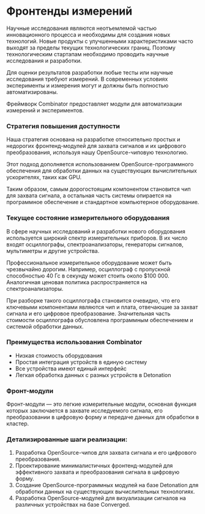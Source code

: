 # Фронтенды измерений

Научные исследования являются неотъемлемой частью инновационного процесса и необходимы для создания новых технологий. Новые продукты с улучшенными характеристиками часто выходят за пределы текущих технологических границ. Поэтому технологическим стартапам необходимо проводить научные исследования и разработки.

Для оценки результатов разработки любые тесты или научные исследования требуют измерений. В современных условиях эксперименты и измерения могут и должны быть полностью автоматизированы.

Фреймворк Combinator предоставляет модули для автоматизации измерений и экспериментов.

### Стратегия повышения доступности

Наша стратегия основана на разработке относительно простых и недорогих фронтенд-модулей для захвата сигналов и их цифрового преобразования, используя нашу OpenSource-чиповую технологию.

Этот подход дополняется использованием OpenSource-программного обеспечения для обработки данных на существующих вычислительных ускорителях, таких как GPU.

Таким образом, самым дорогостоящим компонентом становится чип для захвата сигнала, а остальная часть системы опирается на программное обеспечение и стандартное компьютерное оборудование.

### Текущее состояние измерительного оборудования

В сфере научных исследований и разработки нового оборудования используется широкий спектр измерительных приборов. В их число входят осциллографы, спектроанализаторы, генераторы сигналов, мультиметры и другие устройства.

Профессиональное измерительное оборудование может быть чрезвычайно дорогим. Например, осциллограф с пропускной способностью 40 Гс в секунду может стоить около $100 000. Аналогичная ценовая политика распространяется на спектроанализаторы.

При разборке такого осциллографа становится очевидно, что его ключевыми компонентами являются чип и плата, отвечающие за захват сигнала и его цифровое преобразование. Значительная часть стоимости осциллографа обусловлена программным обеспечением и системой обработки данных.

### Преимущества использования Combinator

- Низкая стоимость оборудования
- Простая интеграция устройств в единую систему
- Все устройства имеют единый интерфейс
- Легкая обработка данных с разных устройств в Detonation

### Фронт-модули

Фронт-модули — это легкие измерительные модули, основная функция которых заключается в захвате исследуемого сигнала, его преобразовании в цифровую форму и передаче данных для обработки в кластер.

### Детализированные шаги реализации:

1. Разработка OpenSource-чипов для захвата сигнала и его цифрового преобразования.
2. Проектирование минималистичных фронтенд-модулей для эффективного захвата и преобразования сигнала в цифровую форму.
3. Создание OpenSource-программных модулей на базе Detonation для обработки данных на существующих вычислительных технологиях.
4. Разработка OpenSource-модулей для визуализации сигналов на различных устройствах на базе Converged.